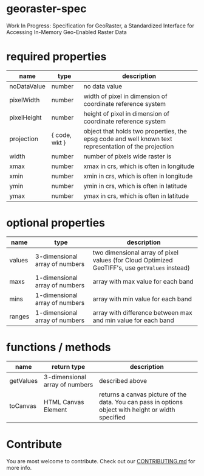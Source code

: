 # georaster-spec
Work In Progress: Specification for GeoRaster, a Standardized Interface for Accessing In-Memory Geo-Enabled Raster Data

# required properties
| name | type | description |
| ---- | ---- | ----------- |
| noDataValue | number | no data value |
| pixelWidth | number | width of pixel in dimension of coordinate reference system |
| pixelHeight | number | height of pixel in dimension of coordinate reference system |
| projection | { code, wkt } | object that holds two properties, the epsg code and well known text representation of the projection |
| width | number | number of pixels wide raster is |
| xmax | number | xmax in crs, which is often in longitude |
| xmin | number | xmin in crs, which is often in longitude |
| ymin | number | ymin in crs, which is often in latitude |
| ymax | number | ymax in crs, which is often in latitude |

# optional properties
| name | type | description |
| ---- | ---- | ----------- |
| values | 3-dimensional array of numbers | two dimensional array of pixel values (for Cloud Optimized GeoTIFF's, use `getValues` instead)  |
| maxs | 1-dimensional array of numbers | array with max value for each band |
| mins | 1-dimensional array of numbers | array with min value for each band |
| ranges | 1-dimensional array of numbers | array with difference between max and min value for each band |

# functions / methods
| name | return type | description |
| ---- | ---- | ----------- |
| getValues | 3-dimensional array of numbers | described above |
| toCanvas | HTML Canvas Element | returns a canvas picture of the data.  You can pass in options object with height or width specified |

# Contribute
You are most welcome to contribute.  Check out our [CONTRIBUTING.md](CONTRIBUTING.md) for more info.
